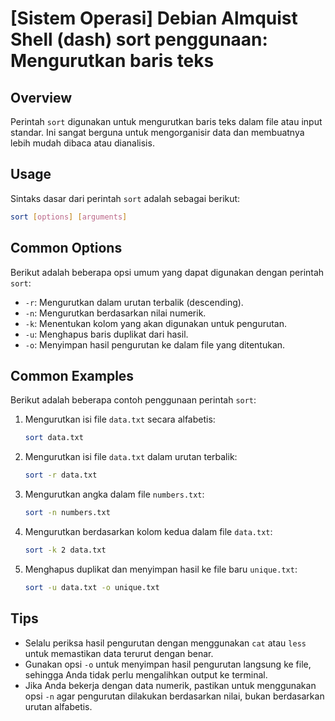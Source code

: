 # [Sistem Operasi] Debian Almquist Shell (dash) sort penggunaan: Mengurutkan baris teks

## Overview
Perintah `sort` digunakan untuk mengurutkan baris teks dalam file atau input standar. Ini sangat berguna untuk mengorganisir data dan membuatnya lebih mudah dibaca atau dianalisis.

## Usage
Sintaks dasar dari perintah `sort` adalah sebagai berikut:

```bash
sort [options] [arguments]
```

## Common Options
Berikut adalah beberapa opsi umum yang dapat digunakan dengan perintah `sort`:

- `-r`: Mengurutkan dalam urutan terbalik (descending).
- `-n`: Mengurutkan berdasarkan nilai numerik.
- `-k`: Menentukan kolom yang akan digunakan untuk pengurutan.
- `-u`: Menghapus baris duplikat dari hasil.
- `-o`: Menyimpan hasil pengurutan ke dalam file yang ditentukan.

## Common Examples
Berikut adalah beberapa contoh penggunaan perintah `sort`:

1. Mengurutkan isi file `data.txt` secara alfabetis:
   ```bash
   sort data.txt
   ```

2. Mengurutkan isi file `data.txt` dalam urutan terbalik:
   ```bash
   sort -r data.txt
   ```

3. Mengurutkan angka dalam file `numbers.txt`:
   ```bash
   sort -n numbers.txt
   ```

4. Mengurutkan berdasarkan kolom kedua dalam file `data.txt`:
   ```bash
   sort -k 2 data.txt
   ```

5. Menghapus duplikat dan menyimpan hasil ke file baru `unique.txt`:
   ```bash
   sort -u data.txt -o unique.txt
   ```

## Tips
- Selalu periksa hasil pengurutan dengan menggunakan `cat` atau `less` untuk memastikan data terurut dengan benar.
- Gunakan opsi `-o` untuk menyimpan hasil pengurutan langsung ke file, sehingga Anda tidak perlu mengalihkan output ke terminal.
- Jika Anda bekerja dengan data numerik, pastikan untuk menggunakan opsi `-n` agar pengurutan dilakukan berdasarkan nilai, bukan berdasarkan urutan alfabetis.